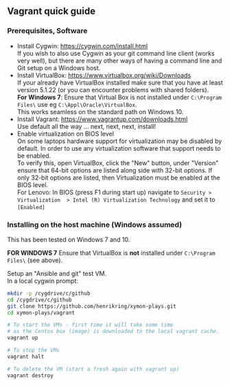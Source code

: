 ## Vagrant quick guide

### Prerequisites, Software
* Install Cygwin: https://cygwin.com/install.html  
  If you wish to also use Cygwin as your git command line client (works very well), but there are many other ways of having a command line and Git setup on a Windows host.
* Install VirtualBox: https://www.virtualbox.org/wiki/Downloads  
  If your already have VirtualBox installed make sure that you have at least version 5.1.22 (or you can encounter problems with shared folders).  
  __For Windows 7__: Ensure that Virtual Box is not installed under `C:\Program Files\` use eg `C:\Appl\Oracle\VirtualBox`.  
  This works seamless on the standard path on Windows 10.
* Install Vagrant: https://www.vagrantup.com/downloads.html  
  Use default all the way ... next, next, next, install!
* Enable virtualization on BIOS level  
  On some laptops hardware support for virtualization may be disabled by default.
  In order to use any virtualization software that support needs to be enabled.  
  To verify this, open VirtualBox, click the "New" button, under "Version" ensure that 64-bit options are listed along side with 32-bit options. If only 32-bit options are listed, then Virtualization must be enabled at the BIOS level.  
  For Lenovo: In BIOS (press F1 during start up) navigate to `Security > Virtualization  > Intel (R) Virtualization Technology` and set it to  `[Enabled]`

### Installing on the host machine (Windows assumed)
This has been tested on Windows 7 and 10.  

__FOR WINDOWS 7__ Ensure that VirtualBox is __not__ installed under `C:\Program Files\` (see above).  

Setup an "Ansible and git" test VM.  
In a local cygwin prompt:
```bash
mkdir -p /cygdrive/c/github
cd /cygdrive/c/github
git clone https://github.com/henrikring/xymon-plays.git
cd xymon-plays/vagrant

# To start the VMs - first time it will take some time
# as the Centos box (image) is downloaded to the local vagrant cache.
vagrant up

# To stop the VMs
vagrant halt

# To delete the VM (start a fresh again with vagrant up)
vagrant destroy
```
